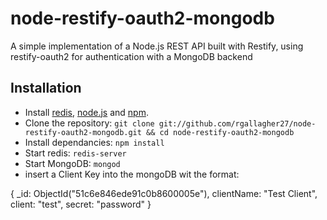 node-restify-oauth2-mongodb
===========================

A simple implementation of a Node.js REST API built with Restify, using restify-oauth2 for authentication with a MongoDB backend

Installation
------------

- Install [redis](http://redis.io/), [node.js](http://nodejs.org/) and [npm](http://npmjs.org/).
- Clone the repository: `git clone git://github.com/rgallagher27/node-restify-oauth2-mongodb.git && cd node-restify-oauth2-mongodb`
- Install dependancies: `npm install`
- Start redis: `redis-server`
- Start MongoDB: `mongod`
- insert a Client Key into the mongoDB wit the format: 

{
  _id: ObjectId("51c6e846ede91c0b8600005e"),
  clientName: "Test Client",
  client: "test",
  secret: "password"
}